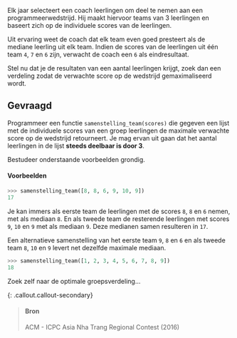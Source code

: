 Elk jaar selecteert een coach leerlingen om deel te nemen aan een programmeerwedstrijd. Hij maakt hiervoor teams van 3 leerlingen en baseert zich op de individuele scores van de leerlingen.

Uit ervaring weet de coach dat elk team even goed presteert als de mediane leerling uit elk team. Indien de scores van de leerlingen uit één team `4`, `7` en `6` zijn, verwacht de coach een `6` als eindresultaat.

Stel nu dat je de resultaten van een aantal leerlingen krijgt, zoek dan een verdeling zodat de verwachte score op de wedstrijd gemaximaliseerd wordt.

## Gevraagd
Programmeer een functie `samenstelling_team(scores)` die gegeven een lijst met de individuele scores van een groep leerlingen de maximale verwachte score op de wedstrijd retourneert. Je mag ervan uit gaan dat het aantal leerlingen in de lijst **steeds deelbaar is door 3**.

Bestudeer onderstaande voorbeelden grondig.

#### Voorbeelden

```python
>>> samenstelling_team([8, 8, 6, 9, 10, 9])
17
```

Je kan immers als eerste team de leerlingen met de scores `8`, `8` en `6` nemen, met als mediaan `8`. En als tweede team de resterende leerlingen met scores `9`, `10` en `9` met als mediaan `9`. Deze medianen samen resulteren in `17`.

Een alternatieve samenstelling van het eerste team `9`, `8` en `6` en als tweede team `8`, `10` en `9` levert net dezelfde maximale mediaan.

```python
>>> samenstelling_team([1, 2, 3, 4, 5, 6, 7, 8, 9])
18
```

Zoek zelf naar de optimale groepsverdeling...

{: .callout.callout-secondary}
>#### Bron
> ACM - ICPC Asia Nha Trang Regional Contest (2016)
